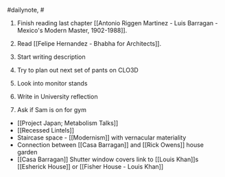 #dailynote, #

1. Finish reading last chapter [[Antonio Riggen Martinez - Luis Barragan - Mexico's Modern Master, 1902-1988]].
2. Read [[Felipe Hernandez - Bhabha for Architects]].
3. Start writing description

1. Try to plan out next set of pants on CLO3D
2. Look into monitor stands
3. Write in University reflection
4. Ask if Sam is on for gym

- [[Project Japan; Metabolism Talks]]
- [[Recessed Lintels]]
- Staircase space - [[Modernism]] with vernacular materiality
- Connection between [[Casa Barragan]] and [[Rick Owens]] house garden
- [[Casa Barragan]] Shutter window covers link to [[Louis Khan]]s [[Esherick House]] or [[Fisher House - Louis Khan]]